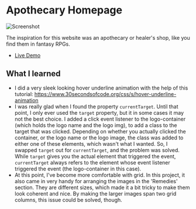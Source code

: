 # Apothecary Homepage

![Screenshot](apothecary_screenshot.png)

The inspiration for this website was an apothecary or healer's shop, like you find them in fantasy RPGs.

- [Live Demo](https://bayoura.github.io/restaurant-page/)

## What I learned

- I did a very sleek looking hover underline animation with the help of this tutorial: https://www.30secondsofcode.org/css/s/hover-underline-animation
- I was really glad when I found the property `currentTarget`. Until that point, I only ever used the `target` property, but it in some cases it may not the best choice. I added a click event listener to the logo-container (which holds the logo name and the logo img), to add a class to the target that was clicked. Depending on whether you actually clicked the container, or the logo name or the logo image, the class was added to either one of these elements, which wasn't what I wanted. So, I swapped `target` out for `currentTarget`, and the problem was solved. While `target` gives you the actual element that triggered the event, `currentTarget` always refers to the element whose event listener triggered the event (the logo-container in this case).
- At this point, I've become more comfortable with grid. In this project, it also came in very handy for arranging the images in the 'Remedies' section. They are different sizes, which made it a bit tricky to make them look coherent and nice. By making the larger images span two grid columns, this issue could be solved, though.